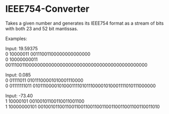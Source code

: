 # IEEE754-Converter
Takes a given number and generates its IEEE754 format as a stream of bits with both 23 and 52 bit mantissas.

Examples:

Input: 19.59375 <br>
0 10000011 00111001100000000000000 <br>
0 10000000011 0011100110000000000000000000000000000000000000000000 <br>

Input: 0.085 <br>
0 01111011 01011100001010001110000 <br>
0 01111111011 0101110000101000111101011100001010001111010111000000 <br>

Input: -73.40<br>
1 10000101 00100101100110011001100<br>
1 10000000101 0010010110011001100110011001100110011001100110011010<br>
